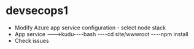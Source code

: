# devsecops1

* Modify Azure app service configuration - select node stack
* App service --->kudu----bash ----cd site/wwwroot ----npm install
* Check issues
